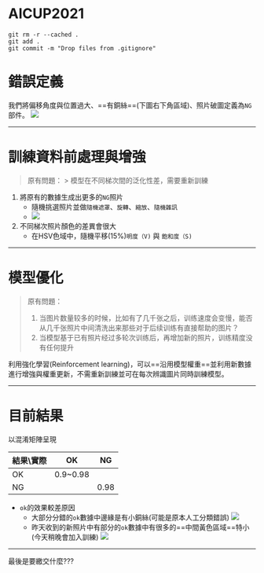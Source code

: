 # AICUP2021

``` shell
git rm -r --cached .
git add .
git commit -m "Drop files from .gitignore"
```


# 錯誤定義

我們將偏移角度與位置過大、==有銅絲==(下圖右下角區域)、照片破圖定義為`NG`部件。
![](https://i.imgur.com/2sCBIIB.jpg)

---

# 訓練資料前處理與增強

> 原有問題：
	> 模型在不同梯次間的泛化性差，需要重新訓練
1. 將原有的數據生成出更多的`NG`照片
	- 隨機挑選照片並做`隨機遮罩`、`旋轉`、`縮放`、`隨機雜訊`
	- ![](https://i.imgur.com/mMNh5sh.png)
2. 不同梯次照片顏色的差異會很大
	- 在HSV色域中，隨機平移(15%)`明度（V)` 與 `飽和度（S)`


---

# 模型優化

> 原有問題：
> 1. 当图片数量较多的时候，比如有了几千张之后，训练速度会变慢，能否从几千张照片中间清洗出来那些对于后续训练有直接帮助的图片？
> 2. 当模型基于已有照片经过多轮次训练后，再增加新的照片，训练精度没有任何提升

利用強化學習(Reinforcement learning)，可以==沿用模型權重==並利用新數據進行增強與權重更新，不需重新訓練並可在每次辨識圖片同時訓練模型。


---

# 目前結果

以混淆矩陣呈現

| 結果\實際 |    OK    | NG   |
| --------- |:--------:| ---- |
| OK        | 0.9~0.98 |      |
| NG        |          | 0.98 |

* `ok`的效果較差原因
	* 大部分分錯的`ok`數據中邊緣是有小銅絲(可能是原本人工分類錯誤)
	![](https://i.imgur.com/968WSaw.png)
	* 昨天收到的新照片中有部分的`ok`數據中有很多的==中間黃色區域==特小(今天稍晚會加入訓練)
	![](https://i.imgur.com/W6QjyC8.jpg)

---

最後是要繳交什麼???